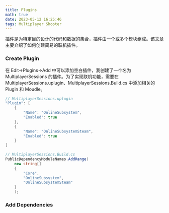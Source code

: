 ```yaml
---
title: Plugins
math: true
date: 2023-05-12 16:25:46
tags: Multiplayer Shooter
---
```


插件是为特定目的设计的代码和数据的集合，插件由一个或多个模块组成。该文章主要介绍了如何创建简易的联机插件。
<!--more-->

### Create Plugin
在 Edit->Plugins->Add 中可以添加空白插件，我创建了一个名为 MultiplayerSessions 的插件。为了实现联机功能，需要在 MultiplayerSessions.uplugin、MultiplayerSessions.Build.cs 中添加相关的 Plugin 和 Moudle。

```C#
// MultiplayerSessions.uplugin
"Plugin": [
    {
        "Name": "OnlineSubsystem",
        "Enabled": true
    },
    {
        "Name": "OnlineSubsystemSteam",
        "Enabled": true
    }
]

// MultiplayerSessions.Build.cs
PublicDependencyModuleNames.AddRange(
    new string[]
    {
        "Core",
        "OnlineSubsystem",
        "OnlineSubsystemSteam"
    }
    );
```

### Add Dependencies